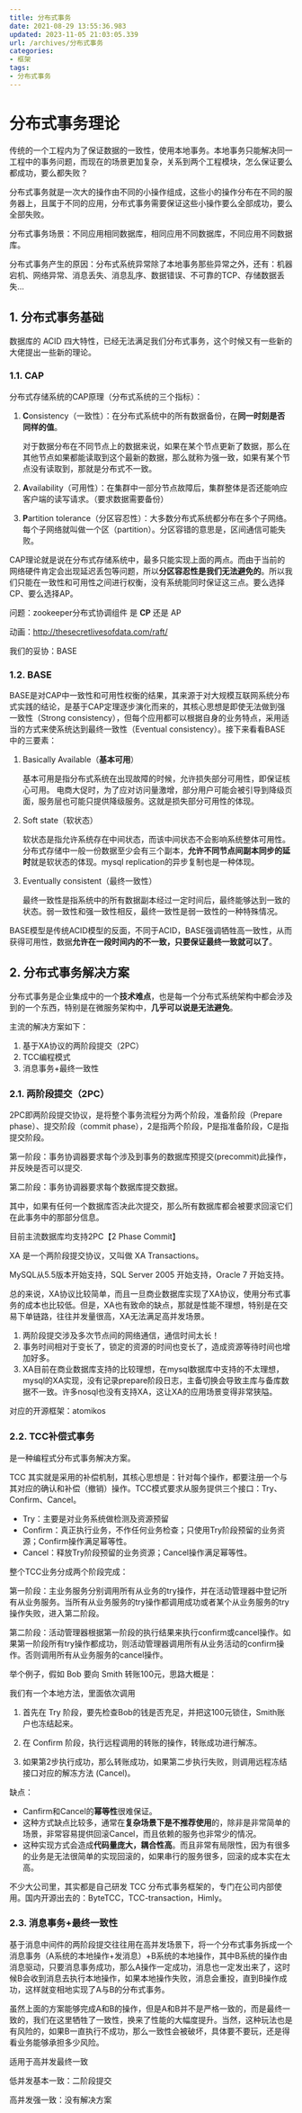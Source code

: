 ```yaml
---
title: 分布式事务
date: 2021-08-29 13:55:36.983
updated: 2023-11-05 21:03:05.339
url: /archives/分布式事务
categories: 
- 框架
tags: 
- 分布式事务
---
```


# 分布式事务理论

传统的一个工程内为了保证数据的一致性，使用本地事务。本地事务只能解决同一工程中的事务问题，而现在的场景更加复杂，关系到两个工程模块，怎么保证要么都成功，要么都失败？

分布式事务就是一次大的操作由不同的小操作组成，这些小的操作分布在不同的服务器上，且属于不同的应用，分布式事务需要保证这些小操作要么全部成功，要么全部失败。

分布式事务场景：不同应用相同数据库，相同应用不同数据库，不同应用不同数据库。

分布式事务产生的原因：分布式系统异常除了本地事务那些异常之外，还有：机器宕机、网络异常、消息丢失、消息乱序、数据错误、不可靠的TCP、存储数据丢失...




## 1.   分布式事务基础

数据库的 ACID 四大特性，已经无法满足我们分布式事务，这个时候又有一些新的大佬提出一些新的理论。



### 1.1.   CAP

分布式存储系统的CAP原理（分布式系统的三个指标）：

1. **C**onsistency（一致性）：在分布式系统中的所有数据备份，在**同一时刻是否同样的值**。

   对于数据分布在不同节点上的数据来说，如果在某个节点更新了数据，那么在其他节点如果都能读取到这个最新的数据，那么就称为强一致，如果有某个节点没有读取到，那就是分布式不一致。

2. **A**vailability（可用性）：在集群中一部分节点故障后，集群整体是否还能响应客户端的读写请求。（要求数据需要备份）

3. **P**artition tolerance（分区容忍性）：大多数分布式系统都分布在多个子网络。每个子网络就叫做一个区（partition）。分区容错的意思是，区间通信可能失败。

CAP理论就是说在分布式存储系统中，最多只能实现上面的两点。而由于当前的网络硬件肯定会出现延迟丢包等问题，所以**分区容忍性是我们无法避免的**。所以我们只能在一致性和可用性之间进行权衡，没有系统能同时保证这三点。要么选择CP、要么选择AP。



问题：zookeeper分布式协调组件 是 **CP** 还是 AP

动画：http://thesecretlivesofdata.com/raft/



我们的妥协：BASE



### 1.2.   BASE

​		BASE是对CAP中一致性和可用性权衡的结果，其来源于对大规模互联网系统分布式实践的结论，是基于CAP定理逐步演化而来的，其核心思想是即使无法做到强一致性（Strong consistency），但每个应用都可以根据自身的业务特点，采用适当的方式来使系统达到最终一致性（Eventual consistency）。接下来看看BASE中的三要素：

1. Basically Available（**基本可用**）

   基本可用是指分布式系统在出现故障的时候，允许损失部分可用性，即保证核心可用。 
   电商大促时，为了应对访问量激增，部分用户可能会被引导到降级页面，服务层也可能只提供降级服务。这就是损失部分可用性的体现。

2. Soft state（软状态）

   软状态是指允许系统存在中间状态，而该中间状态不会影响系统整体可用性。分布式存储中一般一份数据至少会有三个副本，**允许不同节点间副本同步的延时**就是软状态的体现。mysql replication的异步复制也是一种体现。

3. Eventually consistent（最终一致性）

   最终一致性是指系统中的所有数据副本经过一定时间后，最终能够达到一致的状态。弱一致性和强一致性相反，最终一致性是弱一致性的一种特殊情况。

BASE模型是传统ACID模型的反面，不同于ACID，BASE强调牺牲高一致性，从而获得可用性，数据**允许在一段时间内的不一致，只要保证最终一致就可以了**。



## 2.   分布式事务解决方案

分布式事务是企业集成中的一个**技术难点**，也是每一个分布式系统架构中都会涉及到的一个东西，特别是在微服务架构中，**几乎可以说是无法避免**。

主流的解决方案如下：

1. 基于XA协议的两阶段提交（2PC）
2. TCC编程模式
3. 消息事务+最终一致性



### 2.1.   两阶段提交（2PC）

2PC即两阶段提交协议，是将整个事务流程分为两个阶段，准备阶段（Prepare phase）、提交阶段（commit
phase），2是指两个阶段，P是指准备阶段，C是指提交阶段。


第一阶段：事务协调器要求每个涉及到事务的数据库预提交(precommit)此操作，并反映是否可以提交.

第二阶段：事务协调器要求每个数据库提交数据。

其中，如果有任何一个数据库否决此次提交，那么所有数据库都会被要求回滚它们在此事务中的那部分信息。



目前主流数据库均支持2PC【2 Phase Commit】

XA 是一个两阶段提交协议，又叫做 XA Transactions。

MySQL从5.5版本开始支持，SQL Server 2005 开始支持，Oracle 7 开始支持。



总的来说，XA协议比较简单，而且一旦商业数据库实现了XA协议，使用分布式事务的成本也比较低。但是，XA也有致命的缺点，那就是性能不理想，特别是在交易下单链路，往往并发量很高，XA无法满足高并发场景。

1. 两阶段提交涉及多次节点间的网络通信，通信时间太长！
2. 事务时间相对于变长了，锁定的资源的时间也变长了，造成资源等待时间也增加好多。
3. XA目前在商业数据库支持的比较理想，在mysql数据库中支持的不太理想，mysql的XA实现，没有记录prepare阶段日志，主备切换会导致主库与备库数据不一致。许多nosql也没有支持XA，这让XA的应用场景变得非常狭隘。

对应的开源框架：atomikos



### 2.2.   TCC补偿式事务

是一种编程式分布式事务解决方案。

TCC 其实就是采用的补偿机制，其核心思想是：针对每个操作，都要注册一个与其对应的确认和补偿（撤销）操作。TCC模式要求从服务提供三个接口：Try、Confirm、Cancel。

- Try：主要是对业务系统做检测及资源预留
- Confirm：真正执行业务，不作任何业务检查；只使用Try阶段预留的业务资源；Confirm操作满足幂等性。
- Cancel：释放Try阶段预留的业务资源；Cancel操作满足幂等性。

整个TCC业务分成两个阶段完成：


第一阶段：主业务服务分别调用所有从业务的try操作，并在活动管理器中登记所有从业务服务。当所有从业务服务的try操作都调用成功或者某个从业务服务的try操作失败，进入第二阶段。

第二阶段：活动管理器根据第一阶段的执行结果来执行confirm或cancel操作。如果第一阶段所有try操作都成功，则活动管理器调用所有从业务活动的confirm操作。否则调用所有从业务服务的cancel操作。

举个例子，假如 Bob 要向 Smith 转账100元，思路大概是：

我们有一个本地方法，里面依次调用

1. 首先在 Try 阶段，要先检查Bob的钱是否充足，并把这100元锁住，Smith账户也冻结起来。

2. 在 Confirm 阶段，执行远程调用的转账的操作，转账成功进行解冻。

3. 如果第2步执行成功，那么转账成功，如果第二步执行失败，则调用远程冻结接口对应的解冻方法 (Cancel)。

缺点：

- Canfirm和Cancel的**幂等性**很难保证。
- 这种方式缺点比较多，通常在**复杂场景下是不推荐使用**的，除非是非常简单的场景，非常容易提供回滚Cancel，而且依赖的服务也非常少的情况。
- 这种实现方式会造成**代码量庞大，耦合性高**。而且非常有局限性，因为有很多的业务是无法很简单的实现回滚的，如果串行的服务很多，回滚的成本实在太高。

不少大公司里，其实都是自己研发 TCC 分布式事务框架的，专门在公司内部使用。国内开源出去的：ByteTCC，TCC-transaction，Himly。



### 2.3.   消息事务+最终一致性

基于消息中间件的两阶段提交往往用在高并发场景下，将一个分布式事务拆成一个消息事务（A系统的本地操作+发消息）+B系统的本地操作，其中B系统的操作由消息驱动，只要消息事务成功，那么A操作一定成功，消息也一定发出来了，这时候B会收到消息去执行本地操作，如果本地操作失败，消息会重投，直到B操作成功，这样就变相地实现了A与B的分布式事务。



虽然上面的方案能够完成A和B的操作，但是A和B并不是严格一致的，而是最终一致的，我们在这里牺牲了一致性，换来了性能的大幅度提升。当然，这种玩法也是有风险的，如果B一直执行不成功，那么一致性会被破坏，具体要不要玩，还是得看业务能够承担多少风险。



适用于高并发最终一致

低并发基本一致：二阶段提交

高并发强一致：没有解决方案